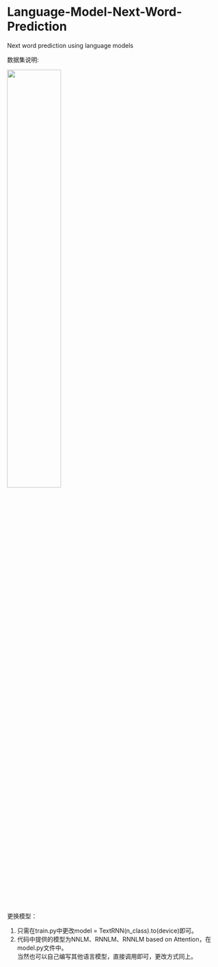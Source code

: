 # Language-Model-Next-Word-Prediction
Next word prediction using language models

数据集说明:
  
<img src="https://user-images.githubusercontent.com/70964199/178480906-ee851fb3-c05a-4422-a536-cf0490b4e335.png" width="50%">

更换模型：  
1. 只需在train.py中更改model = TextRNN(n_class).to(device)即可。
2. 代码中提供的模型为NNLM、RNNLM、RNNLM based on Attention，在model.py文件中。  
当然也可以自己编写其他语言模型，直接调用即可，更改方式同上。
